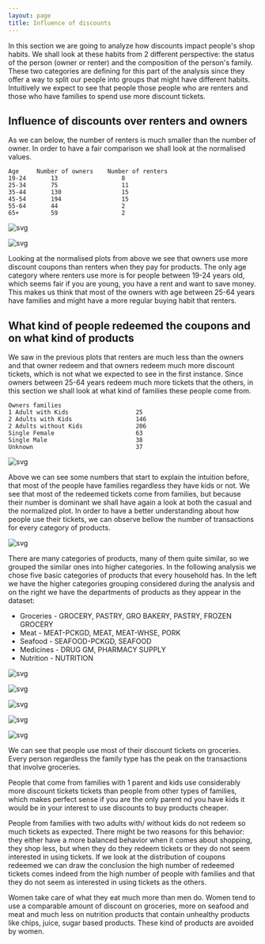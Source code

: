 ```yaml
---
layout: page
title: Influence of discounts
---
```


In this section we are going to analyze how discounts impact people's shop habits.
We shall look at these habits from 2 different perspective: the status of the person 
(owner or renter) and the composition of the person's family.
These two categories are defining for this part of the analysis since they offer a way to
split our people into groups that might have different habits. Intuitively we expect to see
that people those people who are renters and those who have families to spend use more discount
tickets.

## Influence of discounts over renters and owners

As we can below, the number of renters is much smaller than the number of owner. In order to have a fair
comparison we shall look at the normalised values.


    Age     Number of owners    Number of renters
    19-24       13                  8
    25-34       75                  11
    35-44       130                 15
    45-54       194                 15
    55-64       44                  2
    65+         59                  2


![svg](Story_PartAlex_files/output_47_1.svg)

![svg](Story_PartAlex_files/output_49_1.svg)

Looking at the normalised plots from above we see that owners use more discount coupons than renters when they pay
for products. The only age category where renters use more is for people between 19-24 years old, which seems fair
if you are young, you have a rent and want to save money.
This makes us think that most of the owners with age between 25-64 years have families and might have a more regular
buying habit that renters.

## What kind of people redeemed the coupons and on what kind of products

We saw in the previous plots that renters are much less than the owners and that owner redeem and
that owners redeem much more discount tickets, which is not what we expected to see in the first instance.
Since owners between 25-64 years redeem much more tickets that the others, in this section we shall look at what
kind of families these people come from.

    Owners families
    1 Adult with Kids                   25
    2 Adults with Kids                  146
    2 Adults without Kids               206
    Single Female                       63
    Single Male                         38
    Unknown                             37

![svg](Story_PartAlex_files/output_59_1.svg)

Above we can see some numbers that start to explain the intuition before, that most of the people have families
regardless they have kids or not. We see that most of the redeemed tickets come from families, but because their
number is dominant we shall have again a look at both the casual and the normalized plot.
In order to have a better understanding about how people use their tickets, we can observe bellow the number of
transactions for every category of products.

![svg](Story_PartAlex_files/output_63_1.svg)

There are many categories of products, many of them quite similar, so we grouped the similar ones into higher
categories. In the following analysis we chose five basic categories of products that every household has. 
In the left we have the higher categories grouping considered during the analysis and on the right we have the
departments of products as they appear in the dataset: 
* Groceries - GROCERY, PASTRY, GRO BAKERY, PASTRY, FROZEN GROCERY
* Meat - MEAT-PCKGD, MEAT, MEAT-WHSE, PORK
* Seafood - SEAFOOD-PCKGD, SEAFOOD
* Medicines - DRUG GM, PHARMACY SUPPLY
* Nutrition - NUTRITION

![svg](Story_PartAlex_files/output_64_0.svg)

![svg](Story_PartAlex_files/output_66_0.svg)

![svg](Story_PartAlex_files/output_68_0.svg)

![svg](Story_PartAlex_files/output_70_0.svg)

![svg](Story_PartAlex_files/output_72_0.svg)

We can see that people use most of their discount tickets on groceries. Every person regardless the family type
has the peak on the transactions that involve groceries.

People that come from families with 1 parent and kids use considerably more discount tickets tickets
than people from other types of families, which makes perfect sense if you are the only parent nd you have kids
it would be in your interest to use discounts to buy products cheaper.

People from families with two adults with/ without kids do not redeem so much tickets as expected. There might be
two reasons for this behavior: they either have a more balanced behavior when it comes about shopping, they shop
less, but when they do they redeem tickets or they do not seem interested in using tickets. If we look at the
distribution of coupons redeemed we can draw the conclusion the high number of redeemed tickets comes indeed
from the high number of people with families and that they do not seem as interested in using tickets as the others.

Women take care of what they eat much more than men do. Women tend to use a comparable amount of discount on
groceries, more on seafood and meat and much less on nutrition products that contain unhealthy products like chips,
juice, sugar based products. These kind of products are avoided by women.
